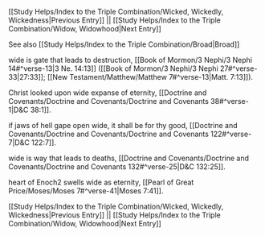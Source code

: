 [[Study Helps/Index to the Triple Combination/Wicked, Wickedly, Wickedness|Previous Entry]]  ||  [[Study Helps/Index to the Triple Combination/Widow, Widowhood|Next Entry]]

 See also [[Study Helps/Index to the Triple Combination/Broad|Broad]]

 wide is gate that leads to destruction, [[Book of Mormon/3 Nephi/3 Nephi 14#^verse-13|3 Ne. 14:13]] ([[Book of Mormon/3 Nephi/3 Nephi 27#^verse-33|27:33]]; [[New Testament/Matthew/Matthew 7#^verse-13|Matt. 7:13]]).

 Christ looked upon wide expanse of eternity, [[Doctrine and Covenants/Doctrine and Covenants/Doctrine and Covenants 38#^verse-1|D&C 38:1]].

 if jaws of hell gape open wide, it shall be for thy good, [[Doctrine and Covenants/Doctrine and Covenants/Doctrine and Covenants 122#^verse-7|D&C 122:7]].

 wide is way that leads to deaths, [[Doctrine and Covenants/Doctrine and Covenants/Doctrine and Covenants 132#^verse-25|D&C 132:25]].

 heart of Enoch2 swells wide as eternity, [[Pearl of Great Price/Moses/Moses 7#^verse-41|Moses 7:41]].

[[Study Helps/Index to the Triple Combination/Wicked, Wickedly, Wickedness|Previous Entry]]  ||  [[Study Helps/Index to the Triple Combination/Widow, Widowhood|Next Entry]]